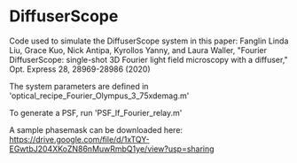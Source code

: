 # DiffuserScope

Code used to simulate the DiffuserScope system in this paper: Fanglin Linda Liu, Grace Kuo, Nick Antipa, Kyrollos Yanny, and Laura Waller, "Fourier DiffuserScope: single-shot 3D Fourier light field microscopy with a diffuser," Opt. Express 28, 28969-28986 (2020)

The system parameters are defined in 'optical_recipe_Fourier_Olympus_3_75xdemag.m'

To generate a PSF, run 'PSF_lf_Fourier_relay.m'

A sample phasemask can be downloaded here: https://drive.google.com/file/d/1xTQY-EGwtbJ204XKoZN86nMuwRmbQ1ye/view?usp=sharing
